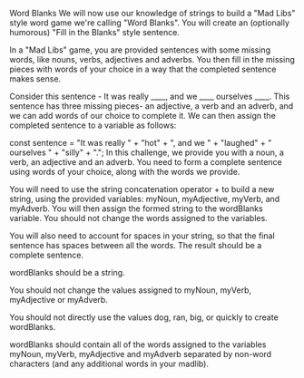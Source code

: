 Word Blanks
We will now use our knowledge of strings to build a "Mad Libs" style word game we're calling "Word Blanks". You will create an (optionally humorous) "Fill in the Blanks" style sentence.

In a "Mad Libs" game, you are provided sentences with some missing words, like nouns, verbs, adjectives and adverbs. You then fill in the missing pieces with words of your choice in a way that the completed sentence makes sense.

Consider this sentence - It was really ____, and we ____ ourselves ____. This sentence has three missing pieces- an adjective, a verb and an adverb, and we can add words of our choice to complete it. We can then assign the completed sentence to a variable as follows:

const sentence = "It was really " + "hot" + ", and we " + "laughed" + " ourselves " + "silly" + ".";
In this challenge, we provide you with a noun, a verb, an adjective and an adverb. You need to form a complete sentence using words of your choice, along with the words we provide.

You will need to use the string concatenation operator + to build a new string, using the provided variables: myNoun, myAdjective, myVerb, and myAdverb. You will then assign the formed string to the wordBlanks variable. You should not change the words assigned to the variables.

You will also need to account for spaces in your string, so that the final sentence has spaces between all the words. The result should be a complete sentence.

wordBlanks should be a string.

You should not change the values assigned to myNoun, myVerb, myAdjective or myAdverb.

You should not directly use the values dog, ran, big, or quickly to create wordBlanks.

wordBlanks should contain all of the words assigned to the variables myNoun, myVerb, myAdjective and myAdverb separated by non-word characters (and any additional words in your madlib).